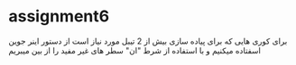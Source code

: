 # assignment6

برای کوری هایی که برای پیاده سازی بیش از 2 تیبل مورد نیاز است از دستور اینر جوین اسفتاده میکنیم و با استفاده از شرط "ان" سطر های غیر مفید را از بین میبریم  
